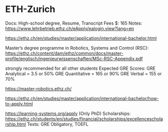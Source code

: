 # ETH-Zurich

Docs: High-school degree, Resume, Transcript
Fees $: 165
Notes: https://www.lehrbetrieb.ethz.ch/eApply/ealogin.view?lang=en

https://ethz.ch/en/studies/master/application/international-bachelor.html

Master’s degree programme in Robotics, Systems and Control (RSC): https://ethz.ch/content/dam/ethz/common/docs/master-profile/englisch/ingenieurwissenschaften/MSc-RSC-Appendix.pdf

strongly recommended for all other students
Expected GRE Scores:
GRE Analytical = 3.5 or 50%
GRE Quantitative = 165 or 90%
GRE Verbal = 155 or 70%

https://master-robotics.ethz.ch/

https://ethz.ch/en/studies/master/application/international-bachelor/how-to-apply.html


https://learning-systems.org/apply (Only PhD)
Scholarships: https://ethz.ch/students/en/studies/financial/scholarships/excellencescholarship.html
Tests: GRE Obligatory, TOEFL